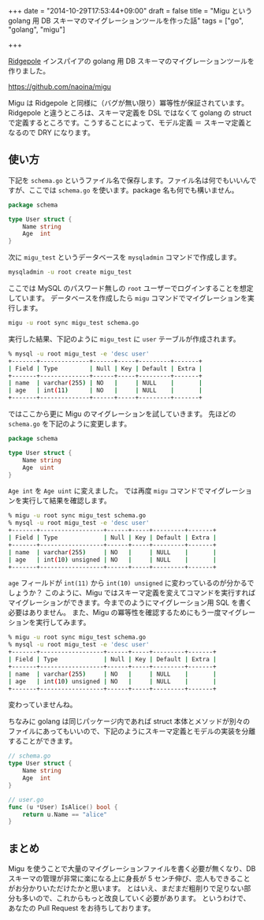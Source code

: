 +++
date = "2014-10-29T17:53:44+09:00"
draft = false
title = "Migu という golang 用 DB スキーマのマイグレーションツールを作った話"
tags = ["go", "golang", "migu"]

+++

[Ridgepole](https://github.com/winebarrel/ridgepole) インスパイアの golang 用 DB スキーマのマイグレーションツールを作りました。

https://github.com/naoina/migu

Migu は Ridgepole と同様に（バグが無い限り）冪等性が保証されています。
Ridgepole と違うところは、スキーマ定義を DSL ではなくて golang の struct で定義するところです。こうすることによって、モデル定義 ＝ スキーマ定義となるので DRY になります。

## 使い方

下記を `schema.go` というファイル名で保存します。ファイル名は何でもいいんですが、ここでは `schema.go` を使います。package 名も何でも構いません。

```go
package schema

type User struct {
    Name string
    Age  int
}
```

次に `migu_test` というデータベースを `mysqladmin` コマンドで作成します。

```bash
mysqladmin -u root create migu_test
```

ここでは MySQL のパスワード無しの `root` ユーザーでログインすることを想定しています。
データベースを作成したら `migu` コマンドでマイグレーションを実行します。

```bash
migu -u root sync migu_test schema.go
```

実行した結果、下記のように `migu_test` に `user` テーブルが作成されます。

```bash
% mysql -u root migu_test -e 'desc user'
+-------+--------------+------+-----+---------+-------+
| Field | Type         | Null | Key | Default | Extra |
+-------+--------------+------+-----+---------+-------+
| name  | varchar(255) | NO   |     | NULL    |       |
| age   | int(11)      | NO   |     | NULL    |       |
+-------+--------------+------+-----+---------+-------+
```

ではここから更に Migu のマイグレーションを試していきます。
先ほどの `schema.go` を下記のように変更します。

```go
package schema

type User struct {
    Name string
    Age  uint
}
```

`Age int` を `Age uint` に変えました。
では再度 `migu` コマンドでマイグレーションを実行して結果を確認します。

```bash
% migu -u root sync migu_test schema.go
% mysql -u root migu_test -e 'desc user'
+-------+------------------+------+-----+---------+-------+
| Field | Type             | Null | Key | Default | Extra |
+-------+------------------+------+-----+---------+-------+
| name  | varchar(255)     | NO   |     | NULL    |       |
| age   | int(10) unsigned | NO   |     | NULL    |       |
+-------+------------------+------+-----+---------+-------+
```

`age` フィールドが `int(11)` から `int(10) unsigned` に変わっているのが分かるでしょうか？
このように、Migu ではスキーマ定義を変えてコマンドを実行すればマイグレーションができます。今までのようにマイグレーション用 SQL を書く必要はありません。
また、Migu の冪等性を確認するためにもう一度マイグレーションを実行してみます。

```bash
% migu -u root sync migu_test schema.go
% mysql -u root migu_test -e 'desc user'
+-------+------------------+------+-----+---------+-------+
| Field | Type             | Null | Key | Default | Extra |
+-------+------------------+------+-----+---------+-------+
| name  | varchar(255)     | NO   |     | NULL    |       |
| age   | int(10) unsigned | NO   |     | NULL    |       |
+-------+------------------+------+-----+---------+-------+
```

変わっていませんね。

ちなみに golang は同じパッケージ内であれば struct 本体とメソッドが別々のファイルにあってもいいので、下記のようにスキーマ定義とモデルの実装を分離することができます。

```go
// schema.go
type User struct {
    Name string
    Age  int
}
```

```go
// user.go
func (u *User) IsAlice() bool {
    return u.Name == "alice"
}
```

## まとめ

Migu を使うことで大量のマイグレーションファイルを書く必要が無くなり、DB スキーマの管理が非常に楽になる上に身長が 5 センチ伸び、恋人もできることがお分かりいただけたかと思います。
とはいえ、まだまだ粗削りで足りない部分も多いので、これからもっと改良していく必要があります。
というわけで、あなたの Pull Request をお待ちしております。
